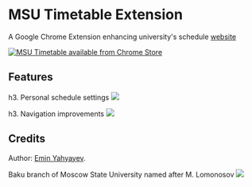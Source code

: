 MSU Timetable Extension
=======================

A Google Chrome Extension enhancing university's schedule <a href="http://timetable.msu.az">website</a>

<a href="https://chrome.google.com/webstore/detail/msu-timetable/eabokdoanlaacdmpmbhhcjkdcdaeeffc" title="MSU Timetable in Chrome Setore">
    <img src="https://raw.github.com/ewintory/msu-timetable-extension/master/screenshots/chrome-store-badge.png" alt="MSU Timetable available from Chrome Store"/>
</a>

Features
--------

h3. Personal schedule settings
<img src="https://raw.github.com/ewintory/msu-timetable-extension/master/screenshots/scr-1.png"/>


h3. Navigation improvements
<img src="https://raw.github.com/ewintory/msu-timetable-extension/master/screenshots/scr-2.png"/>

Credits
-------

Author: [Emin Yahyayev](https://github.com/ewintory).

Baku branch of Moscow State University named after M. Lomonosov
<img src="https://raw.github.com/ewintory/msu-timetable-extension/master/screenshots/msu-logo.jpg"/>